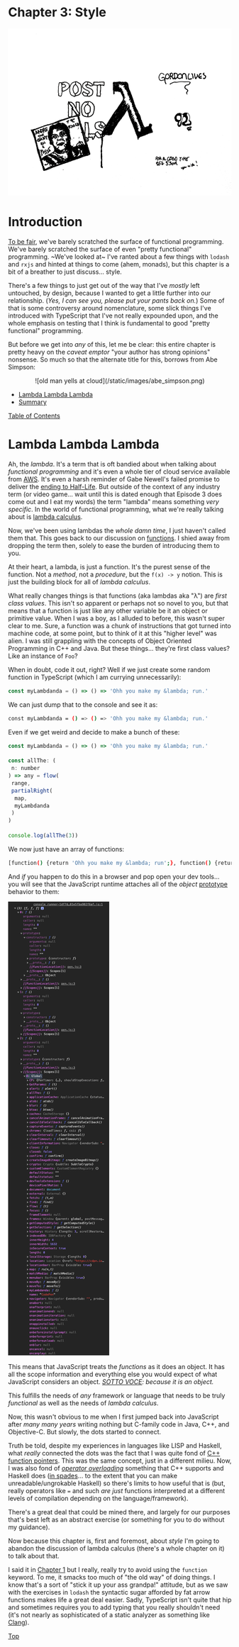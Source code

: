 # Chapter 3: Style

![lambda](/static/images/lambda_graf.png)

# Introduction

[To be fair](https://www.youtube.com/watch?v=E55t0lnp_8M), we've barely scratched the surface of functional programming.  We've barely scratched the surface of even "pretty functional" programming.  ~We've looked at~ I've ranted about a few things with `lodash` and `rxjs` and hinted at things to come (ahem, monads), but this chapter is a bit of a breather to just discuss... style.

There's a few things to just get out of the way that I've _mostly_ left untouched, by design, because I wanted to get a little further into our relationship.  (_Yes, I can see you, please put your pants back on._)  Some of that is some controversy around nomenclature, some slick things I've introduced with TypeScript that I've not really expounded upon, and the whole emphasis on testing that I think is fundamental to good "pretty functional" programming.

But before we get into _any_ of this, let me be clear: this entire chapter is pretty heavy on the _caveat emptor_ "your author has strong opinions" nonsense.  So much so that the alternate title for this, borrows from Abe Simpson:
<p align="center">
![old man yells at cloud](/static/images/abe_simpson.png)
</p>

- [Lambda Lambda Lambda](#lambda-lambda-lambda)
- [Summary](#summary)

[Table of Contents](/README.md#table-of-contents)

# Lambda Lambda Lambda

Ah, the _lambda_.  It's a term that is oft bandied about when talking about _functional programming_ and it's even a whole tier of cloud service available from [AWS](https://aws.amazon.com/lambda/).  It's even a harsh reminder of Gabe Newell's failed promise to deliver the [ending to Half-Life](https://en.wikipedia.org/wiki/Half-Life_(series)#Half-Life_2:_Episode_Three).  But outside of the context of any industry term (or video game... wait until this is dated enough that Episode 3 does come out and I eat my words) the term "lambda" means something _very specific_.  In the world of functional programming, what we're really talking about is [lambda calculus](https://en.wikipedia.org/wiki/Lambda_calculus).

Now, we've been using lambdas the _whole damn time_, I just haven't called them that.  This goes back to our discussion on [functions](/chapters/one/one.md#what-is-a-function).  I shied away from dropping the term then, solely to ease the burden of introducing them to you.

At their heart, a lambda, is just a function.  It's the purest sense of the function.  Not a _method_, not a _procedure_, but the `f(x) -> y` notion.  This is just the building block for all of _lambda calculus_.

What really changes things is that functions (aka lambdas aka "&lambda;") are _first class values_.  This isn't so apparent or perhaps not so novel to you, but that means that a function is just like any other variable be it an object or primitive value.  When I was a boy, as I alluded to before, this wasn't super clear to me.  Sure, a function was a chunk of instructions that got turned into machine code, at some point, but to think of it at this "higher level" was alien.  I was still grappling with the concepts of Object Oriented Programming in C++ and Java.  But these things... they're first class values?  Like an instance of `Foo`?

When in doubt, code it out, right?  Well if we just create some random function in TypeScript (which I am currying unnecessarily):

```js
const myLambdanda = () => () => 'Ohh you make my &lambda; run.'
```

We can just dump that to the console and see it as:

```bash
const myLambdanda = () => () => 'Ohh you make my &lambda; run.'
```

Even if we get weird and decide to make a bunch of these:

```js
const myLambdanda = () => () => 'Ohh you make my &lambda; run.'

const allThe: (
 n: number
) => any = flow(
 range,
 partialRight(
  map,
  myLambdanda
 )
)

console.log(allThe(3))
```

We now just have an array of functions:

```bash
[function() {return 'Ohh you make my &lambda; run';}, function() {return 'Ohh you make my &lambda; run';}, function() {return 'Ohh you make my &lambda; run';}]
```

And _if_ you happen to do this in a browser and pop open your dev tools... you will see that the JavaScript runtime attaches all of the _object_ [prototype](https://developer.mozilla.org/en-US/docs/Learn/JavaScript/Objects/Object_prototypes) behavior to them:

![oh my](/static/images/lambda_dump.png)

This means that JavaScript treats the _functions_ as it does an object.  It has all the scope information and everything else you would expect of what JavaScript considers an object. _[SOTTO VOCE](https://www.lexico.com/en/definition/sotto_voce): because it is an object._

This fulfills the needs of _any_ framework or language that needs to be truly _functional_ as well as the needs of _lambda calculus_.

Now, this wasn't obvious to me when I first jumped back into JavaScript after _many many years_ writing nothing but C-family code in Java, C++, and Objective-C.  But slowly, the dots started to connect.

Truth be told, despite my experiences in languages like LISP and Haskell, what _really_ connected the dots was the fact that I was quite fond of [C++ function pointers](https://www.learncpp.com/cpp-tutorial/78-function-pointers/).  This was the same concept, just in a different milieu.  Now, I was also fond of [_operator overloading_](https://www.geeksforgeeks.org/operator-overloading-c/) something that C++ supports and Haskell does ([in spades](https://stackoverflow.com/questions/8308015/can-you-overload-in-haskell)... to the extent that you can make unreadable/ungrokable Haskell) so there's limits to how useful that is (but, really operators like `=` and such _are just_ functions interpreted at a different levels of compilation depending on the language/framework).  

There's a great deal that could be mined there, and largely for our purposes that's best left as an abstract exercise (or something for you to do without my guidance).

Now because this chapter is, first and foremost, about _style_ I'm going to abandon the discussion of lambda calculus (there's a whole chapter on it) to talk about that.

I said it in [Chapter 1]() but I really, really try to avoid using the `function` keyword.  To me, it smacks too much of "the old way" of doing things.  I know that's a sort of "stick it up your ass grandpa!" attitude, but as we saw with the exercises in `lodash` the syntactic sugar afforded by fat arrow functions makes life a great deal easier.  Sadly, TypeScript isn't quite that hip and sometimes requires you to add typing that you really shouldn't need (it's not nearly as sophisticated of a static analyzer as something like [Clang](https://clang-analyzer.llvm.org/)).

[Top](#introduction)